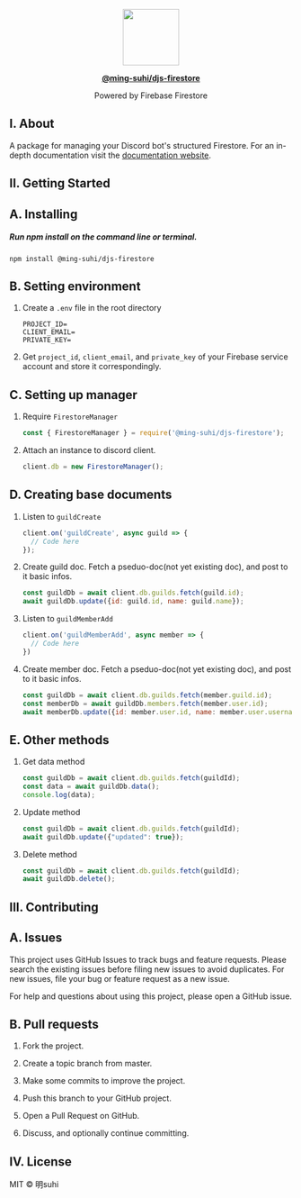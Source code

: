<p align="center">
  <img src="https://raw.githubusercontent.com/ming-suhi/ming-suhi/master/djs-firestore.svg" width="100" align="center" />
</p>

<p align="center">
  <a href="https://github.com/ming-suhi/djs-firestore" target="_blank">
    <strong>@ming-suhi/djs-firestore</strong>
  </a>
</p>

<p align="center">Powered by Firebase Firestore</p>


## I. About
A package for managing your Discord bot's structured Firestore. For an in-depth documentation visit the <a href="https://ming-suhi.github.io/djs-firestore/" target="_blank">documentation website</a>. 


## II. Getting Started

## A. Installing

##### Run npm install on the command line or terminal.
```
npm install @ming-suhi/djs-firestore
```


## B. Setting environment

1. Create a `.env` file in the root directory

    ```env
    PROJECT_ID=
    CLIENT_EMAIL=
    PRIVATE_KEY=
    ```

2. Get `project_id`, `client_email`, and `private_key` of your Firebase service account and store it correspondingly.

## C. Setting up manager

1. Require `FirestoreManager` 
    ```js
    const { FirestoreManager } = require('@ming-suhi/djs-firestore');
    ```

2. Attach an instance to discord client.
    ```js
    client.db = new FirestoreManager();
    ```

## D. Creating base documents

1. Listen to `guildCreate`
    ```js
    client.on('guildCreate', async guild => {
      // Code here
    });
    ```

2. Create guild doc. Fetch a pseduo-doc(not yet existing doc), and post to it basic infos.
    ```js
    const guildDb = await client.db.guilds.fetch(guild.id);
    await guildDb.update({id: guild.id, name: guild.name});
    ```

3. Listen to `guildMemberAdd`
    ```js
    client.on('guildMemberAdd', async member => {
      // Code here
    })

4. Create member doc. Fetch a pseduo-doc(not yet existing doc), and post to it basic infos.
    ```js
    const guildDb = await client.db.guilds.fetch(member.guild.id);
    const memberDb = await guildDb.members.fetch(member.user.id);
    await memberDb.update({id: member.user.id, name: member.user.username});
    ```

## E. Other methods

1. Get data method
    ```js
    const guildDb = await client.db.guilds.fetch(guildId);
    const data = await guildDb.data();
    console.log(data);
    ```

2. Update method
    ```js
    const guildDb = await client.db.guilds.fetch(guildId);
    await guildDb.update({"updated": true});
    ```

3. Delete method
    ```js
    const guildDb = await client.db.guilds.fetch(guildId);
    await guildDb.delete();
    ```


## III. Contributing
## A. Issues
This project uses GitHub Issues to track bugs and feature requests. Please search the existing issues before filing new issues to avoid duplicates. For new issues, file your bug or feature request as a new issue.

For help and questions about using this project, please open a GitHub issue.

## B. Pull requests

1. Fork the project.

2. Create a topic branch from master.

3. Make some commits to improve the project.

4. Push this branch to your GitHub project.

5. Open a Pull Request on GitHub.

6. Discuss, and optionally continue committing.


## IV. License
MIT © 明suhi